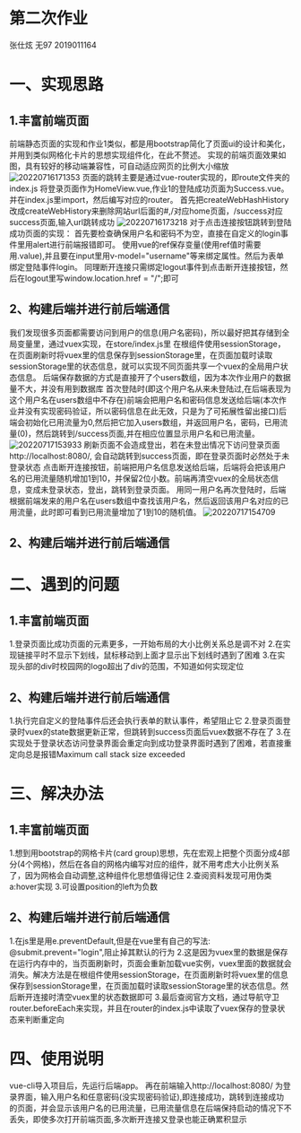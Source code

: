 # 第二次作业
张仕炫 无97 2019011164
# 一、实现思路  
## 1.丰富前端页面
前端静态页面的实现和作业1类似，都是用bootstrap简化了页面ui的设计和美化，并用到类似网格化卡片的思想实现组件化，在此不赘述。
实现的前端页面效果如图，具有较好的移动端兼容性，可自动适应网页的比例大小缩放
![20220716171353](https://s2.loli.net/2022/07/16/SFNkLYdcHixj7mC.png)
页面的跳转主要是通过vue-router实现的，即route文件夹的index.js
将登录页面作为HomeView.vue,作业1的登陆成功页面为Success.vue。并在index.js里import，然后编写对应的router。
首先把createWebHashHistory改成createWebHistory来删除网站url后面的#,/对应home页面，/success对应success页面,输入url跳转成功
![20220716173218](https://s2.loli.net/2022/07/16/dBDTuvAHQGs4Sxy.png)
对于点击连接按钮跳转到登陆成功页面的实现：
首先要检查确保用户名和密码不为空，直接在自定义的login事件里用alert进行前端报错即可。
使用vue的ref保存变量(使用ref值时需要用.value),并且要在input里用v-model="username"等来绑定属性。然后为表单绑定登陆事件login。
同理断开连接只需绑定logout事件到点击断开连接按钮，然后在logout里写window.location.href = "/";即可

## 2、构建后端并进行前后端通信
我们发现很多页面都需要访问到用户的信息(用户名密码)，所以最好把其存储到全局变量里，通过vuex实现，在store/index.js里
在根组件使用sessionStorage，在页面刷新时将vuex里的信息保存到sessionStorage里，在页面加载时读取sessionStorage里的状态信息，就可以实现不同页面共享一个vuex的全局用户状态信息。
后端保存数据的方式是直接开了个users数组，因为本次作业用户的数据量不大，并没有用到数据库
首次登陆时(即这个用户名从来未登陆过,在后端表现为这个用户名在users数组中不存在)前端会把用户名和密码信息发送给后端(本次作业并没有实现密码验证，所以密码信息在此无效，只是为了可拓展性留出接口)后端会初始化已用流量为0,然后把它加入users数组，并返回用户名，密码，已用流量(0)，然后跳转到/success页面,并在相应位置显示用户名和已用流量。
![20220717153933](https://s2.loli.net/2022/07/17/yNl6UKFiLrndWT8.png)
刷新页面不会造成登出，若在未登出情况下访问登录页面http://localhost:8080/, 会自动跳转到success页面，即在登录页面时必然处于未登录状态
点击断开连接按钮，前端把用户名信息发送给后端，后端将会把该用户名的已用流量随机增加1到10，并保留2位小数。前端再清空vuex的全局状态信息，变成未登录状态，登出，跳转到登录页面。
用同一用户名再次登陆时，后端根据前端发来的用户名在users数组中查找该用户名，然后返回该用户名对应的已用流量，此时即可看到已用流量增加了1到10的随机值。
![20220717154709](https://s2.loli.net/2022/07/17/nTzBhadg5qroI6v.png)
## 2、构建后端并进行前后端通信
# 二、遇到的问题
## 1.丰富前端页面
1.登录页面比成功页面的元素更多，一开始布局的大小比例关系总是调不对
2.在实现链接平时不显示下划线，鼠标移动到上面才显示出下划线时遇到了困难
3.在实现头部的div时校园网的logo超出了div的范围，不知道如何实现定位

## 2、构建后端并进行前后端通信
1.执行完自定义的登陆事件后还会执行表单的默认事件，希望阻止它
2.登录页面登录时vuex的state数据更新正常，但跳转到success页面后vuex数据不存在了
3.在实现处于登录状态访问登录界面会重定向到成功登录界面时遇到了困难，若直接重定向总是报错Maximum call stack size exceeded 
# 三、解决办法
## 1.丰富前端页面
1.想到用bootstrap的网格卡片(card group)思想，先在宏观上把整个页面分成4部分(4个网格)，然后在各自的网格内编写对应的组件，就不用考虑大小比例关系了，因为网格会自动调整,这种组件化思想值得记住
2.查阅资料发现可用伪类a:hover实现
3.可设置position的left为负数
## 2、构建后端并进行前后端通信
1.在js里是用e.preventDefault,但是在vue里有自己的写法: @submit.prevent="login",阻止掉其默认的行为
2.这是因为vuex里的数据是保存在运行内存中的，当页面刷新时，页面会重新加载vue实例，vuex里面的数据就会消失。解决方法是在根组件使用sessionStorage，在页面刷新时将vuex里的信息保存到sessionStorage里，在页面加载时读取sessionStorage里的状态信息。然后断开连接时清空vuex里的状态数据即可
3.最后查阅官方文档，通过导航守卫router.beforeEach来实现，并且在router的index.js中读取了vuex保存的登录状态来判断重定向
# 四、使用说明
vue-cli导入项目后，先运行后端app。
再在前端输入http://localhost:8080/ 为登录界面，输入用户名和任意密码(没实现密码验证),即连接成功，跳转到连接成功的页面，并会显示该用户名的已用流量，已用流量信息在后端保持启动的情况下不丢失，即使多次打开前端页面,多次断开连接又登录也能正确累积显示